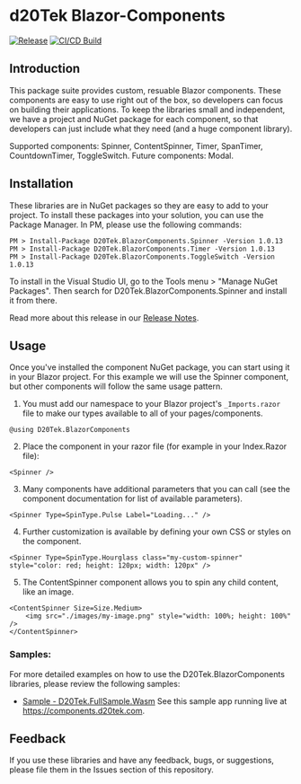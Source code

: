 # d20Tek Blazor-Components
[![Release](https://github.com/d20Tek/blazor-components/actions/workflows/release.yml/badge.svg)](https://github.com/d20Tek/blazor-components/actions/workflows/release.yml)
[![CI/CD Build](https://github.com/d20Tek/blazor-components/actions/workflows/blazor-components-ci.yml/badge.svg)](https://github.com/d20Tek/blazor-components/actions/workflows/blazor-components-ci.yml)

## Introduction
This package suite provides custom, resuable Blazor components. These components are easy to use right out of the box, so developers can focus on building their applications. To keep the libraries small and independent, we have a project and NuGet package for each component, so that developers can just include what they need (and a huge component library).

Supported components: Spinner, ContentSpinner, Timer, SpanTimer, CountdownTimer, ToggleSwitch.
Future components: Modal.

## Installation
These libraries are in NuGet packages so they are easy to add to your project. To install these packages into your solution, you can use the Package Manager. In PM, please use the following commands:
```  
PM > Install-Package D20Tek.BlazorComponents.Spinner -Version 1.0.13
PM > Install-Package D20Tek.BlazorComponents.Timer -Version 1.0.13
PM > Install-Package D20Tek.BlazorComponents.ToggleSwitch -Version 1.0.13
``` 

To install in the Visual Studio UI, go to the Tools menu > "Manage NuGet Packages". Then search for D20Tek.BlazorComponents.Spinner and install it from there.

Read more about this release in our [Release Notes](ReleaseNotes.md).

## Usage
Once you've installed the component NuGet package, you can start using it in your Blazor project. For this example we will use the Spinner component, but other components will follow the same usage pattern.

1. You must add our namespace to your Blazor project's ```_Imports.razor``` file to make our types available to all of your pages/components.
```
@using D20Tek.BlazorComponents
```
2. Place the component in your razor file (for example in your Index.Razor file):
```
<Spinner />
```
3. Many components have additional parameters that you can call (see the component documentation for list of available parameters).
```
<Spinner Type=SpinType.Pulse Label="Loading..." />
```
4. Further customization is available by defining your own CSS or styles on the component.
```
<Spinner Type=SpinType.Hourglass class="my-custom-spinner" style="color: red; height: 120px; width: 120px" />
```
5. The ContentSpinner component allows you to spin any child content, like an image.
```
<ContentSpinner Size=Size.Medium>
    <img src="./images/my-image.png" style="width: 100%; height: 100%" />
</ContentSpinner>
```

### Samples:
For more detailed examples on how to use the D20Tek.BlazorComponents libraries, please review the following samples:

* [Sample - D20Tek.FullSample.Wasm](samples/D20Tek.FullSample.Wasm)
See this sample app running live at https://components.d20tek.com.

## Feedback
If you use these libraries and have any feedback, bugs, or suggestions, please file them in the Issues section of this repository.
